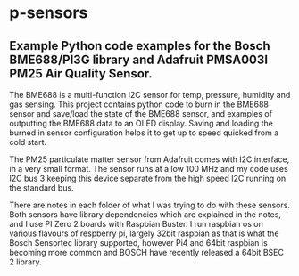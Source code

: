 # p-sensors
## Example Python code examples for the Bosch BME688/PI3G library and Adafruit PMSA003I PM25 Air Quality Sensor.

The BME688 is a multi-function I2C sensor for temp, pressure, humidity and gas sensing. This project contains python code to burn in the BME688 sensor and save/load the state of the BME688 sensor, and examples of outputting the BME688 data to an OLED display. Saving and loading the burned in sensor configuration helps it to get up to speed quicked from a cold start. 

The PM25 particulate matter sensor from Adafruit comes with I2C interface, in a very small format. The sensor runs at a low 100 MHz and my code uses I2C bus 3 keeping this device separate from the high speed I2C running on the standard bus. 

There are notes in each folder of what I was trying to do with these sensors. Both sensors have library dependencies which are explained in the notes, and I use PI Zero 2 boards with Raspbian Buster. I run raspbian os on various flavours of respberry pi, largely 32bit raspbian as that is what the Bosch Sensortec library supported, however Pi4 and 64bit raspbian is becoming more common and BOSCH have recently released a 64bit BSEC 2 library.   



